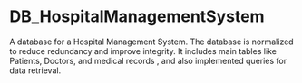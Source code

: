 # DB_HospitalManagementSystem
A database for a Hospital Management System. The database is normalized to reduce redundancy and improve integrity. It includes main tables like Patients, Doctors, and medical records , and also implemented queries for data retrieval.
